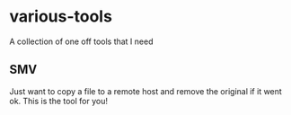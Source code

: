 # various-tools
A collection of one off tools that I need

## SMV

Just want to copy a file to a remote host and remove the original if it went ok. This is the tool for you!
